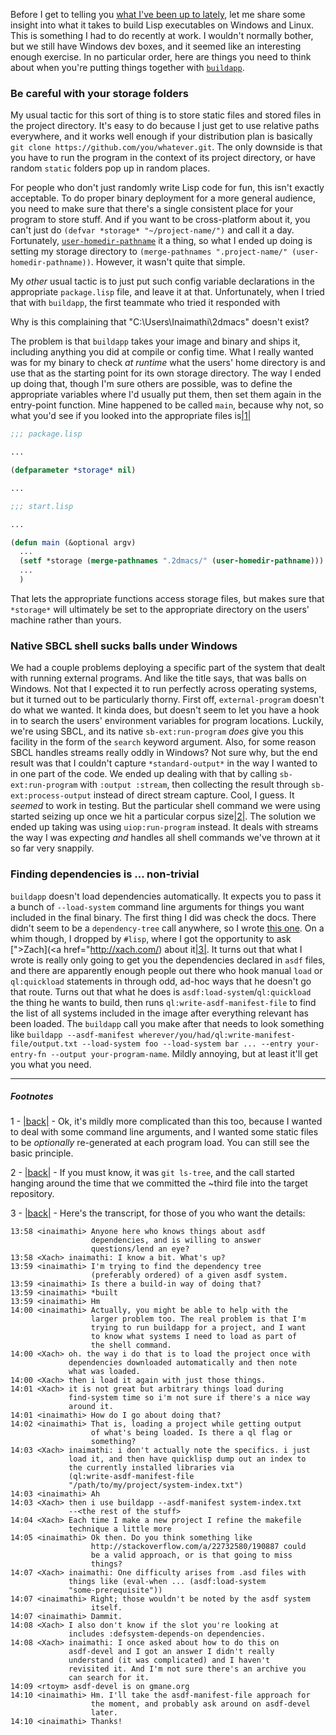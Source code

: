 Before I get to telling you [what I've been up to lately](https://github.com/Inaimathi/cl-notebook#cl-notebook), let me share some insight into what it takes to build Lisp executables on Windows and Linux. This is something I had to do recently at work. I wouldn't normally bother, but we still have Windows dev boxes, and it seemed like an interesting enough exercise. In no particular order, here are things you need to think about when you're putting things together with [`buildapp`](http://www.xach.com/lisp/buildapp/).

### <a name="be-careful-with-your-storage-folders" href="#be-careful-with-your-storage-folders"></a>Be careful with your storage folders

My usual tactic for this sort of thing is to store static files and stored files in the project directory. It's easy to do because I just get to use relative paths everywhere, and it works well enough if your distribution plan is basically `git clone https://github.com/you/whatever.git`. The only downside is that you have to run the program in the context of its project directory, or have random `static` folders pop up in random places.

For people who don't just randomly write Lisp code for fun, this isn't exactly acceptable. To do proper binary deployment for a more general audience, you need to make sure that there's a single consistent place for your program to store stuff. And if you want to be cross-platform about it, you can't just do `(defvar *storage* "~/project-name/")` and call it a day. Fortunately, [`user-homedir-pathname`](http://www.lispworks.com/documentation/HyperSpec/Body/f_user_h.htm#user-homedir-pathname) it a thing, so what I ended up doing is setting my storage directory to `(merge-pathnames ".project-name/" (user-homedir-pathname))`. However, it wasn't quite that simple.

My *other* usual tactic is to just put such config variable declarations in the appropriate `package.lisp` file, and leave it at that. Unfortunately, when I tried that with `buildapp`, the first teammate who tried it responded with

Why is this complaining that "C:\Users\Inaimathi\2dmacs\" doesn't exist?

The problem is that `buildapp` takes your image and binary and ships it, including anything you did at compile or config time. What I really wanted was for my binary to check *at runtime* what the users' home directory is and use that as the starting point for its own storage directory. The way I ended up doing that, though I'm sure others are possible, was to define the appropriate variables where I'd usually put them, then set them again in the entry-point function. Mine happened to be called `main`, because why not, so what you'd see if you looked into the appropriate files is<a name="note-Sat-Apr-05-175204EDT-2014"></a>[|1|](#foot-Sat-Apr-05-175204EDT-2014)

```lisp
;;; package.lisp

...

(defparameter *storage* nil)

...
```

```lisp
;;; start.lisp

...

(defun main (&optional argv)
  ...
  (setf *storage (merge-pathnames ".2dmacs/" (user-homedir-pathname)))
  ...
  )
```

That lets the appropriate functions access storage files, but makes sure that `*storage*` will ultimately be set to the appropriate directory on the users' machine rather than yours.

### <a name="native-sbcl-shell-sucks-balls-under-windows" href="#native-sbcl-shell-sucks-balls-under-windows"></a>Native SBCL shell sucks balls under Windows

We had a couple problems deploying a specific part of the system that dealt with running external programs. And like the title says, that was balls on Windows. Not that I expected it to run perfectly across operating systems, but it turned out to be particularly thorny. First off, `external-program` doesn't do what we wanted. It kinda does, but doesn't seem to let you have a hook in to search the users' environment variables for program locations. Luckily, we're using SBCL, and its native `sb-ext:run-program` *does* give you this facility in the form of the `search` keyword argument. Also, for some reason SBCL handles streams really oddly in Windows? Not sure why, but the end result was that I couldn't capture `*standard-output*` in the way I wanted to in one part of the code. We ended up dealing with that by calling `sb-ext:run-program` with `:output :stream`, then collecting the result through `sb-ext:process-output` instead of direct stream capture. Cool, I guess. It *seemed* to work in testing. But the particular shell command we were using started seizing up once we hit a particular corpus size<a name="note-Sat-Apr-05-175223EDT-2014"></a>[|2|](#foot-Sat-Apr-05-175223EDT-2014). The solution we ended up taking was using `uiop:run-program` instead. It deals with streams the way I was expecting *and* handles all shell commands we've thrown at it so far very snappily.
 
### <a name="finding-dependencies-is-nontrivial" href="#finding-dependencies-is-nontrivial"></a>Finding dependencies is ... non-trivial

`buildapp` doesn't load dependencies automatically. It expects you to pass it a bunch of `--load-system` command line arguments for things you want included in the final binary. The first thing I did was check the docs. There didn't seem to be a `dependency-tree` call anywhere, so I wrote [this one](http://stackoverflow.com/a/22732580/190887). On a whim though, I dropped by `#lisp`, where I got the opportunity to ask [">Zach](<a href="http://xach.com/) about it<a name="note-Sat-Apr-05-175227EDT-2014"></a>[|3|](#foot-Sat-Apr-05-175227EDT-2014). It turns out that what I wrote is really only going to get you the dependencies declared in `asdf` files, and there are apparently enough people out there who hook manual `load` or `ql:quickload` statements in through odd, ad-hoc ways that he doesn't go that route. Turns out that what he does is `asdf:load-system`/`ql:quickload` the thing he wants to build, then runs `ql:write-asdf-manifest-file` to find the list of all systems included in the image after everything relevant has been loaded. The `buildapp` call you make after that needs to look something like `buildapp --asdf-manifest wherever/you/had/ql:write-manifest-file/output.txt --load-system foo --load-system bar ... --entry your-entry-fn --output your-program-name`. Mildly annoying, but at least it'll get you what you need.

* * *
##### Footnotes

1 - <a name="foot-Sat-Apr-05-175204EDT-2014"></a>[|back|](#note-Sat-Apr-05-175204EDT-2014) - Ok, it's mildly more complicated than this too, because I wanted to deal with some command line arguments, and I wanted some static files to be *optionally* re-generated at each program load. You can still see the basic principle.

2 - <a name="foot-Sat-Apr-05-175223EDT-2014"></a>[|back|](#note-Sat-Apr-05-175223EDT-2014) - If you must know, it was `git ls-tree`, and the call started hanging around the time that we committed the ~third file into the target repository.

3 - <a name="foot-Sat-Apr-05-175227EDT-2014"></a>[|back|](#note-Sat-Apr-05-175227EDT-2014) - Here's the transcript, for those of you who want the details:

```
13:58 <inaimathi> Anyone here who knows things about asdf
                  dependencies, and is willing to answer
                  questions/lend an eye?
13:58 <Xach> inaimathi: I know a bit. What's up?
13:59 <inaimathi> I'm trying to find the dependency tree
                  (preferably ordered) of a given asdf system.
13:59 <inaimathi> Is there a build-in way of doing that?
13:59 <inaimathi> *built
13:59 <inaimathi> Hm
14:00 <inaimathi> Actually, you might be able to help with the
                  larger problem too. The real problem is that I'm
                  trying to run buildapp for a project, and I want
                  to know what systems I need to load as part of
                  the shell command.
14:00 <Xach> oh. the way i do that is to load the project once with
             dependencies downloaded automatically and then note
             what was loaded.
14:00 <Xach> then i load it again with just those things.
14:01 <Xach> it is not great but arbitrary things load during
             find-system time so i'm not sure if there's a nice way
             around it.
14:01 <inaimathi> How do I go about doing that?
14:02 <inaimathi> That is, loading a project while getting output
                  of what's being loaded. Is there a ql flag or
                  something?
14:03 <Xach> inaimathi: i don't actually note the specifics. i just
             load it, and then have quicklisp dump out an index to
             the currently installed libraries via
             (ql:write-asdf-manifest-file
             "/path/to/my/project/system-index.txt")
14:03 <inaimathi> Ah
14:03 <Xach> then i use buildapp --asdf-manifest system-index.txt
             --<the rest of the stuff>
14:04 <Xach> Each time I make a new project I refine the makefile
             technique a little more
14:05 <inaimathi> Ok then. Do you think something like
                  http://stackoverflow.com/a/22732580/190887 could
                  be a valid approach, or is that going to miss
                  things?
14:07 <Xach> inaimathi: One difficulty arises from .asd files with
             things like (eval-when ... (asdf:load-system
             "some-prerequisite"))
14:07 <inaimathi> Right; those wouldn't be noted by the asdf system
                  itself.
14:07 <inaimathi> Dammit.
14:08 <Xach> I also don't know if the slot you're looking at
             includes :defsystem-depends-on dependencies.
14:08 <Xach> inaimathi: I once asked about how to do this on
             asdf-devel and I got an answer I didn't really
             understand (it was complicated) and I haven't
             revisited it. And I'm not sure there's an archive you
             can search for it.
14:09 <rtoym> asdf-devel is on gmane.org
14:10 <inaimathi> Hm. I'll take the asdf-manifest-file approach for
                  the moment, and probably ask around on asdf-devel
                  later.
14:10 <inaimathi> Thanks!

```
